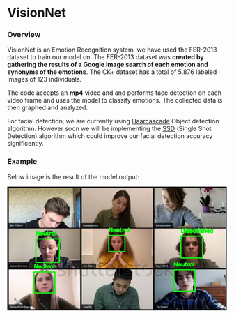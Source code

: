 # VisionNet

### Overview
VisionNet is an Emotion Recognition system, we have used the FER-2013 dataset to train our model on. The FER-2013 dataset was **created by gathering the results of a Google image search of each emotion and synonyms ​​of ​​the ​​emotions**. The CK+ dataset has a total of 5,876 labeled images of 123 individuals.

The code accepts an **mp4** video and and performs face detection on each video frame and uses the model to classify emotions. The collected data is then graphed and analyzed.

For facial detection, we are currently using [Haarcascade](https://github.com/opencv/opencv/tree/master/data/haarcascades) Object detection algorithm. However soon we will be implementing the [SSD](https://jonathan-hui.medium.com/ssd-object-detection-single-shot-multibox-detector-for-real-time-processing-9bd8deac0e06) (Single Shot Detection) algorithm which could improve our facial detection accuracy significently. 


### Example
Below image is the result of the model output:
<br>

![couldnt find image](output/500.jpg)
